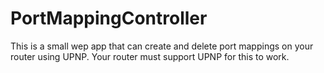 # PortMappingController
This is a small wep app that can create and delete port mappings on your router using UPNP.
Your router must support UPNP for this to work.